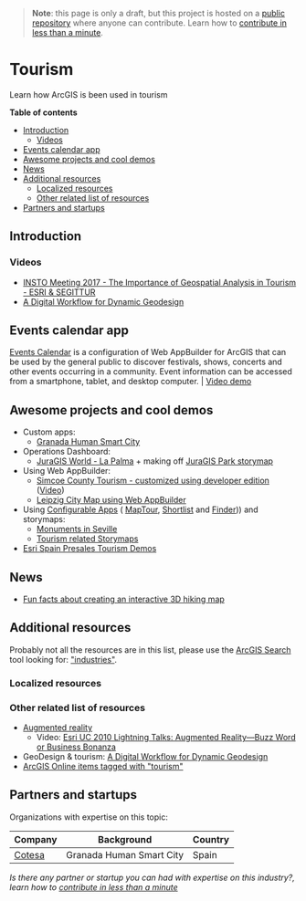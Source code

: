 > **Note**: this page is only a draft, but this project is hosted on a [public repository](https://github.com/hhkaos/awesome-arcgis) where anyone can contribute. Learn how to [contribute in less than a minute](https://github.com/hhkaos/awesome-arcgis/blob/master/CONTRIBUTING.md#contributions).

# Tourism

Learn how ArcGIS is been used in tourism

<!-- START doctoc generated TOC please keep comment here to allow auto update -->
<!-- DON'T EDIT THIS SECTION, INSTEAD RE-RUN doctoc TO UPDATE -->
**Table of contents**

- [Introduction](#introduction)
  - [Videos](#videos)
- [Events calendar app](#events-calendar-app)
- [Awesome projects and cool demos](#awesome-projects-and-cool-demos)
- [News](#news)
- [Additional resources](#additional-resources)
  - [Localized resources](#localized-resources)
  - [Other related list of resources](#other-related-list-of-resources)
- [Partners and startups](#partners-and-startups)

<!-- END doctoc generated TOC please keep comment here to allow auto update -->

## Introduction



### Videos

* [INSTO Meeting 2017 - The Importance of Geospatial Analysis in Tourism - ESRI & SEGITTUR](https://www.youtube.com/watch?v=7com2Ma7PuU)
* [A Digital Workflow for Dynamic Geodesign](https://www.youtube.com/watch?v=QERJbL9J1Xw)

## Events calendar app

[Events Calendar](https://solutions.arcgis.com/local-government/help/event-calendar/) is a configuration of Web AppBuilder for ArcGIS that can be used by the general public to discover festivals, shows, concerts and other events occurring in a community. Event information can be accessed from a smartphone, tablet, and desktop computer. | [Video demo](https://youtu.be/YAZFXXvJKZQ?t=10m53s)

## Awesome projects and cool demos

* Custom apps:
    * [Granada Human Smart City](https://ciudadinteligente.granada.org/granadarutas/)
* Operations Dashboard:
    * [JuraGIS World - La Palma](https://marketing.maps.arcgis.com/apps/opsdashboard/index.html#/45aa0cf0c8be4255adf620dbb5757bb3) + making off [JuraGIS Park storymap](http://geoapps.esri.es/JuraGIS/index.html)
* Using Web AppBuilder:
    * [Simcoe County Tourism - customized using developer edition ](https://maps.simcoe.ca/public/) ([Video](https://youtu.be/5hsprKc_Wo0?t=15m10s))
    * [Leipzig City Map using Web AppBuilder](http://www.arcgis.com/home/item.html?id=4c89f67a66a049a8a69cd4f8dedb3aa1)
* Using [Configurable Apps](../../../arcgis/products/configurable-apps/README.md) (  [MapTour](http://www.arcgis.com/home/item.html?id=91d75e9b375e4e9b9b3a4004544bfadf), [Shortlist](http://www.arcgis.com/home/item.html?id=c62ff7eec30641e69ae6acd7f1599512) and [Finder](http://www.arcgis.com/home/item.html?id=547a3a4462344880be61ed4083142f63))) and storymaps:
    * [Monuments in Seville](http://sig.urbanismosevilla.org/sevilla.art/monumentos/index_en.html)
    * [Tourism related Storymaps](https://storymaps.arcgis.com/en/gallery/#s=0&q=tourism)
* [Esri Spain Presales Tourism Demos](http://preventas.maps.arcgis.com/home/gallery.html?view=list&sortOrder=true&sortField=relevance&showFilters=true&searchTerm=turismo)


## News

* [Fun facts about creating an interactive 3D hiking map](https://www.esri.com/arcgis-blog/products/js-api-arcgis/mapping/creating-3d-hiking-map/)

## Additional resources

Probably not all the resources are in this list, please use the [ArcGIS Search](https://esri-es.github.io/arcgis-search/) tool looking for: ["industries"](https://esri-es.github.io/arcgis-search/?search="industries"&utm_campaign=awesome-list&utm_source=awesome-list&utm_medium=page).

### Localized resources

### Other related list of resources

* [Augmented reality](../../emerging-technologies/ar/README.md)
    * Video: [Esri UC 2010 Lightning Talks: Augmented Reality—Buzz Word or Business Bonanza](https://www.youtube.com/watch?v=VE7aB_-sTXk)
* GeoDesign & tourism: [A Digital Workflow for Dynamic Geodesign](https://youtu.be/QERJbL9J1Xw?t=15m48s)
* [ArcGIS Online items tagged with "tourism"](https://www.arcgis.com/home/search.html?t=content&q=tags%3Atourism&start=1&sortOrder=desc&sortField=relevance&focus=applications-web)

## Partners and startups

Organizations with expertise on this topic:

|Company|Background|Country|
|---|---|---|
|[Cotesa](../../partners/program-members/cotesa/README.md)|Granada Human Smart City|Spain

*Is there any partner or startup you can had with expertise on this industry?, learn how to [contribute in less than a minute](https://github.com/hhkaos/awesome-arcgis/blob/master/CONTRIBUTING.md#contributions)*
